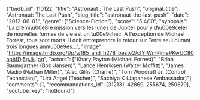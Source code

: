 {"tmdb_id": 110122, "title": "Astronaut : The Last Push", "original_title": "Astronaut: The Last Push", "slug_title": "astronaut-the-last-push", "date": "2012-06-01", "genre": ["Science-Fiction"], "score": "5.4/10", "synopsis": "La premi\u00e8re mission vers les lunes de Jupiter pour y d\u00e9celer de nouvelles formes de vie est un \u00e9chec. A l'exception de Michael Forrest, tous sont morts. Il doit entreprendre le retour sur Terre seul durant trois longues ann\u00e9es...", "image": "https://image.tmdb.org/t/p/w185_and_h278_bestv2/cIYfWmPjmePKwUC80aphfDj5gJk.jpg", "actors": ["Khary Payton (Michael Forrest)", "Brian Baumgartner (Bob Jansen)", "Lance Henriksen (Walter Moffitt)", "James Madio (Nathan Miller)", "Alec Gillis (Charlie)", "Tom Woodruff Jr. (Control Technician)", "Lira Angel (Teacher)", "Sachiyo K (Japanese Ambassador)"], "comments": [], "recommandations_id": [312131, 42869, 255674, 259879], "youtube_key": "notfound"}